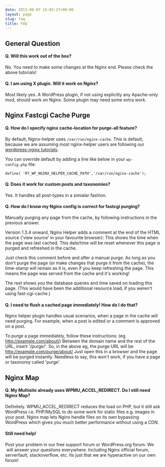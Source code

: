 ```yaml
---
date: 2013-08-07 15:03:27+00:00
layout: page
slug: faq
title: FAQ
---
```


## General Question




#### Q. Will this work out of the box?


No. You need to make some changes at the Nginx end. Please check the above tutorials!


#### Q. I am using X plugin. Will it work on Nginx?


Most likely yes. A WordPress plugin, if not using explicitly any Apache-only mod, should work on Nginx. Some plugin may need some extra work.


## Nginx Fastcgi Cache Purge




#### Q. How do I specify nginx cache-location for purge-all feature?


By default, Nginx-helper uses `/var/run/nginx-cache`. This is default, because we are assuming most nginx-helper users are following our [wordpress-nginx tutorials](https://rtcamp.com/wordpress-nginx/tutorials).

You can override default by adding a line like below in your `wp-config.php` file:

    
    define( 'RT_WP_NGINX_HELPER_CACHE_PATH','/var/run/nginx-cache');




#### Q. Does it work for custom posts and taxonomies?


Yes. It handles all post-types in a simialar fashion.


#### Q. How do I know my Nginx config is correct for fastcgi purging?


Manually purging any page from the cache, by following instructions in the previous answer.

Version 1.3.4 onward, Nginx Helper adds a comment at the end of the HTML source ('view source' in your favourite browser): This shows the time when the page was last cached. This date/time will be reset whenever this page is purged and refreshed in the cache.

Just check this comment before and after a manual purge. As long as you don't purge the page (or make changes that purge it from the cache), the time-stamp will remain as it is, even if you keep refreshing the page. This means the page was served from the cache and it's working!

The rest shows you the database queries and time saved on loading this page. (This would have been the additional resource load, if you weren't using fast-cgi-cache.)


#### Q. I need to flush a cached page immediately! How do I do that?


Nginx helper plugin handles usual scenarios, when a page in the cache will need purging. For example, when a post is edited or a comment is approved on a post.

To purge a page immediately, follow these instructions: (eg. http://example.com/about/) Between the domain name and the rest of the URL, insert '/purge/'. So, in the above eg, the purge URL will be http://example.com/purge/about/ Just open this in a browser and the page will be purged instantly. Needless to say, this won't work, if you have a page or taxonomy called 'purge'.


## Nginx Map




#### Q. My Multisite already uses WPMU_ACCEL_REDIRECT. Do I still need Nginx Map?


Definitely. WPMU_ACCEL_REDIRECT reduces the load on PHP, but it still ask WordPress i.e. PHP/MySQL to do some work for static files e.g. images in your post. Nginx map lets Nginx handle files on its own bypassing WordPress which gives you much better performance without using a CDN.


#### Still need help!


Post your problem in our free support forum or WordPress.org forum. We  will answer your questions everywhere. Including Nginx official forum, serverfault, stackoverflow, etc. Its just that we are hyperactive on our own forum!
